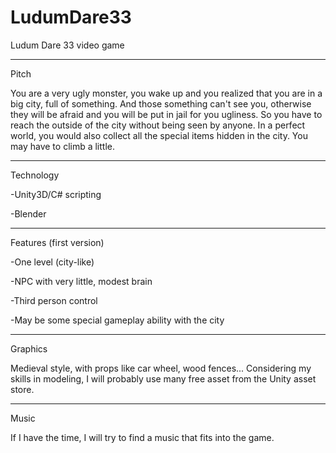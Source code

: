 # LudumDare33
Ludum Dare 33 video game

---------------------
Pitch


You are a very ugly monster, you wake up and you realized that you are in a big city, full of something. 
And those something can't see you, otherwise they will be afraid and you will be put in jail for you ugliness. 
So you have to reach the outside of the city without being seen by anyone. In a perfect world, you would also collect all the special items hidden in the city. You may have to climb a little.

-----------------
Technology


-Unity3D/C# scripting


-Blender



---------------------------
Features (first version)


-One level (city-like)


-NPC with very little, modest brain


-Third person control


-May be some special gameplay ability with the city



-------------------
Graphics


Medieval style, with props like car wheel, wood fences... Considering my skills in modeling, I will probably use many free asset from the Unity asset store.



-----------------
Music


If I have the time, I will try to find a music that fits into the game.
